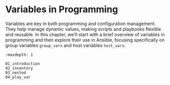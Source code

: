 # Variables in Programming

Variables are key in both programming and configuration management. They help manage dynamic values, making scripts and playbooks flexible and reusable. In this chapter, we'll start with a brief overview of variables in programming and then explore their use in Ansible, focusing specifically on group variables `group_vars` and host variables `host_vars`.


```{toctree}
:maxdepth: 1

01_introduction
02_inventory
03_nested
04_play_var
```